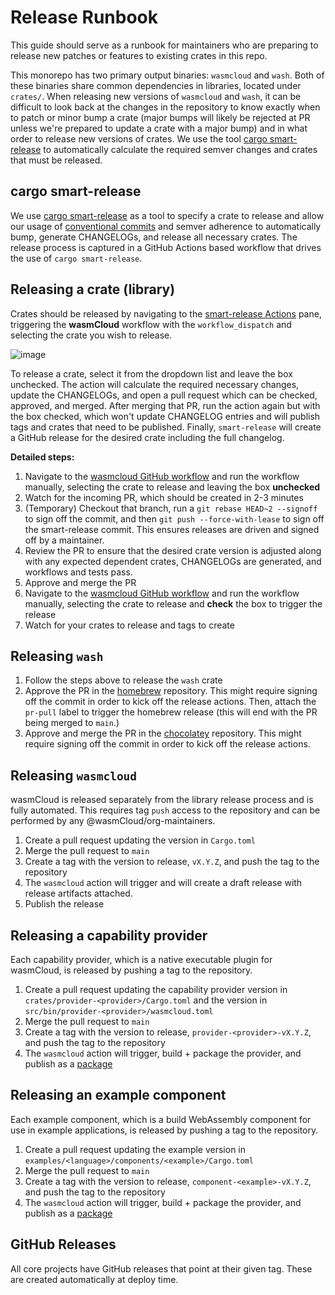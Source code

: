 # Release Runbook

This guide should serve as a runbook for maintainers who are preparing to release new patches or
features to existing crates in this repo.

This monorepo has two primary output binaries: `wasmcloud` and `wash`. Both of these binaries
share common dependencies in libraries, located under `crates/`. When releasing new versions of
`wasmcloud` and `wash`, it can be difficult to look back at the changes in the repository to
know exactly when to patch or minor bump a crate (major bumps will likely be rejected at PR unless
we're prepared to update a crate with a major bump) and in what order to release new versions of
crates. We use the tool [cargo smart-release](https://github.com/Byron/cargo-smart-release) to
automatically calculate the required semver changes and crates that must be released.

## cargo smart-release
We use [cargo smart-release](https://github.com/Byron/cargo-smart-release) as a tool to specify a
crate to release and allow our usage of [conventional
commits](https://www.conventionalcommits.org/en/v1.0.0/) and semver adherence to automatically bump,
generate CHANGELOGs, and release all necessary crates. The release process is captured in a GitHub
Actions based workflow that drives the use of `cargo smart-release`.

## Releasing a crate (library)
Crates should be released by navigating to the [smart-release
Actions](https://github.com/wasmCloud/wasmCloud/actions) pane, triggering the **wasmCloud** workflow
with the `workflow_dispatch` and selecting the crate you wish to release.

![image](https://github.com/user-attachments/assets/42af9d71-850a-4fd6-9881-d3d835d547e1)

To release a crate, select it from the dropdown list and leave the box unchecked. The action will
calculate the required necessary changes, update the CHANGELOGs, and open a pull request which can
be checked, approved, and merged. After merging that PR, run the action again but with the box
checked, which won't update CHANGELOG entries and will publish tags and crates that need to be
published. Finally, `smart-release` will create a GitHub release for the desired crate including the
full changelog.

**Detailed steps:**
1. Navigate to the <ins>[wasmcloud GitHub
   workflow](https://github.com/wasmCloud/wasmCloud/actions/workflows/wasmcloud.yml)</ins> and run
   the workflow manually, selecting the crate to release and leaving the box **unchecked**
2. Watch for the incoming PR, which should be created in 2-3 minutes
3. (Temporary) Checkout that branch, run a `git rebase HEAD~2 --signoff` to sign off the commit, and
   then `git push --force-with-lease` to sign off the smart-release commit. This ensures releases
   are driven and signed off by a maintainer.
4. Review the PR to ensure that the desired crate version is adjusted along with any expected
   dependent crates, CHANGELOGs are generated, and workflows and tests pass.
5. Approve and merge the PR
6. Navigate to the <ins>[wasmcloud GitHub
   workflow](https://github.com/wasmCloud/wasmCloud/actions/workflows/wasmcloud.yml)</ins> and run
   the workflow manually, selecting the crate to release and **check** the box to trigger the
   release
7. Watch for your crates to release and tags to create

## Releasing `wash`

1. Follow the steps above to release the `wash` crate
2. Approve the PR in the [homebrew](https://github.com/wasmCloud/homebrew-wasmcloud) repository.
   This might require signing off the commit in order to kick off the release actions. Then, attach
   the `pr-pull` label to trigger the homebrew release (this will end with the PR being merged to
   `main`.)
3. Approve and merge the PR in the [chocolatey](https://github.com/wasmCloud/chocolatey-wash)
   repository. This might require signing off the commit in order to kick off the release actions.

## Releasing `wasmcloud`
wasmCloud is released separately from the library release process and is fully automated. This
requires tag `push` access to the repository and can be performed by any @wasmCloud/org-maintainers.
1. Create a pull request updating the version in `Cargo.toml`
2. Merge the pull request to `main`
3. Create a tag with the version to release, `vX.Y.Z`, and push the tag to the repository
4. The `wasmcloud` action will trigger and will create a draft release with release artifacts
   attached.
5. Publish the release

## Releasing a capability provider
Each capability provider, which is a native executable plugin for wasmCloud, is released by pushing
a tag to the repository.

1. Create a pull request updating the capability provider version in
   `crates/provider-<provider>/Cargo.toml` and the version in
   `src/bin/provider-<provider>/wasmcloud.toml`
2. Merge the pull request to `main`
3. Create a tag with the version to release, `provider-<provider>-vX.Y.Z`, and push the tag to the
   repository
4. The `wasmcloud` action will trigger, build + package the provider, and publish as a
   [package](https://github.com/orgs/wasmCloud/packages?repo_name=wasmCloud)

## Releasing an example component
Each example component, which is a build WebAssembly component for use in example applications, is
released by pushing a tag to the repository.

1. Create a pull request updating the example version in
   `examples/<language>/components/<example>/Cargo.toml`
2. Merge the pull request to `main`
3. Create a tag with the version to release, `component-<example>-vX.Y.Z`, and push the tag to the
   repository
4. The `wasmcloud` action will trigger, build + package the provider, and publish as a
   [package](https://github.com/orgs/wasmCloud/packages?repo_name=wasmCloud)

## GitHub Releases

All core projects have GitHub releases that point at their given tag. These are created
automatically at deploy time.
